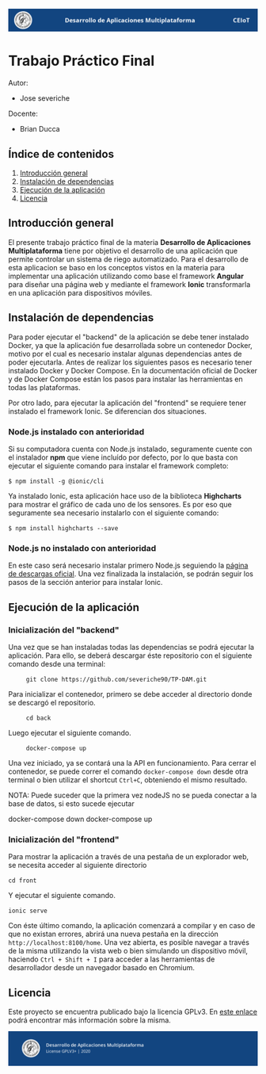 ![header](doc/header.png)

# Trabajo Práctico Final

Autor:

* Jose severiche

Docente:

* Brian Ducca

## Índice de contenidos

1. [Introducción general](#introducción)
2. [Instalación de dependencias](#instalación-de-dependencias)
3. [Ejecución de la aplicación](#ejecución-de-la-aplicación)
4. [Licencia](#licencia)

## Introducción general

El presente trabajo práctico final de la materia **Desarrollo de Aplicaciones Multiplataforma** tiene por objetivo el desarrollo de una aplicación que permite controlar un sistema de riego automatizado. Para el desarrollo de esta aplicacion se baso en los conceptos vistos en la materia para implementar una aplicación utilizando como base el framework **Angular** para diseñar una página web y mediante el framework **Ionic** transformarla en una aplicación para dispositivos móviles.

## Instalación de dependencias

Para poder ejecutar el "backend" de la aplicación se debe tener instalado Docker, ya que la aplicación fue desarrollada sobre un contenedor Docker, motivo por el cual es necesario instalar algunas dependencias antes de poder ejecutarla. Antes de realizar los siguientes pasos es necesario tener instalado Docker y Docker Compose. En la documentación oficial de Docker y de Docker Compose están los pasos para instalar las herramientas en todas las plataformas.

Por otro lado, para ejecutar la aplicación del "frontend" se requiere tener instalado el framework Ionic. Se diferencian dos situaciones.

### Node.js instalado con anterioridad

Si su computadora cuenta con Node.js instalado, seguramente cuente con el instalador **npm** que viene incluído por defecto, por lo que basta con ejecutar el siguiente comando para instalar el framework completo:

    $ npm install -g @ionic/cli

Ya instalado Ionic, esta aplicación hace uso de la biblioteca **Highcharts** para mostrar el gráfico de cada uno de los sensores. Es por eso que seguramente sea necesario instalarlo con el siguiente comando:

    $ npm install highcharts --save


### Node.js no instalado con anterioridad

En este caso será necesario instalar primero Node.js seguiendo la [página de descargas oficial](https://nodejs.org/en/). Una vez finalizada la instalación, se podrán seguir los pasos de la sección anterior para instalar Ionic.



## Ejecución de la aplicación

### Inicialización del "backend"

Una vez que se han instaladas todas las dependencias se podrá ejecutar la aplicación. Para ello, se deberá descargar éste repositorio con el siguiente comando desde una terminal:

         git clone https://github.com/severiche90/TP-DAM.git

Para inicializar el contenedor, primero se debe acceder al directorio donde se descargó el repositorio.

         cd back

Luego ejecutar el siguiente comando.

         docker-compose up

Una vez iniciado, ya se contará una la API en funcionamiento. Para cerrar el contenedor, se puede correr el comando ``docker-compose down`` desde otra terminal o bien utilizar el shortcut ``Ctrl+C``, obteniendo el mismo resultado.

NOTA: Puede suceder que la primera vez nodeJS no se pueda conectar a la base de datos, si esto sucede ejecutar

docker-compose down
docker-compose up

### Inicialización del "frontend"

Para mostrar la aplicación a través de una pestaña de un explorador web, se necesita acceder al siguiente directorio

    cd front

Y ejecutar el siguiente comando.

    ionic serve

Con éste último comando, la aplicación comenzará a compilar y en caso de que no existan errores, abrirá una nueva pestaña en la dirección ``http://localhost:8100/home``. Una vez abierta, es posible navegar a través de la misma utilizando la vista web o bien simulando un dispositivo móvil, haciendo ``Ctrl + Shift + I`` para acceder a las herramientas de desarrollador desde un navegador basado en Chromium.

## Licencia

Este proyecto se encuentra publicado bajo la licencia GPLv3. En [este enlace](https://www.gnu.org/licenses/quick-guide-gplv3.html) podrá encontrar más información sobre la misma.

![footer](doc/footer.png)
